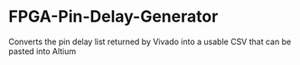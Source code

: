 # FPGA-Pin-Delay-Generator
Converts the pin delay list returned by Vivado into a usable CSV that can be pasted into Altium

